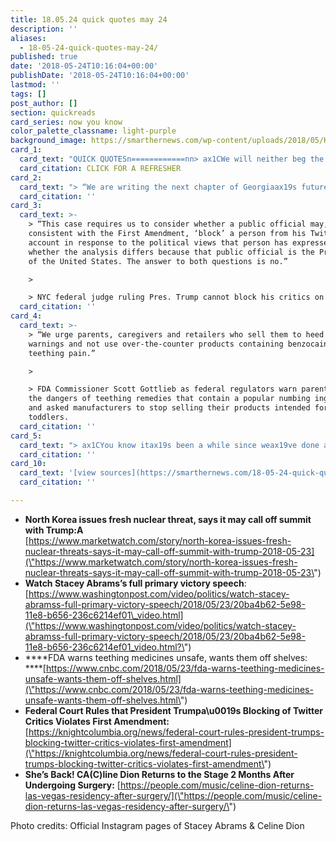 ```yaml
---
title: 18.05.24 quick quotes may 24
description: ''
aliases:
  - 18-05-24-quick-quotes-may-24/
published: true
date: '2018-05-24T10:16:04+00:00'
publishDate: '2018-05-24T10:16:04+00:00'
lastmod: ''
tags: []
post_author: []
section: quickreads
card_series: now you know
color_palette_classname: light-purple
background_image: https://smarthernews.com/wp-content/uploads/2018/05/Kim_Jong-un_Portrait.jpg
card_1:
  card_text: "QUICK QUOTESn============nn> ax1CWe will neither beg the U.S. for dialogue nor take the trouble to persuade them if they do not want to sit together with us.ax1Dn> n> Statement from Choe Son Hui, North Koreaax19s vice minister of foreign affairs threatening to call off President Trump & Kim Jong Un's June 12th Summit, calling VP Mike Pence a "political dummy."nn[CLICK FOR A REFRESHER](https://smarthernews.com/18-05-22-noko-whats-drama/)"
  card_citation: CLICK FOR A REFRESHER
card_2:
  card_text: "> “We are writing the next chapter of Georgiaax19s future. Where no one is unseen, no one is unheard, and no one is uninspired. We are writing a history of a Georgia where we prosper ax14 together.”n> n> Stacey Abrams, in her May 22 victory speech after becoming Georgia's Democratic candidate for governor and our country's FIRST black female major-party gubernatorial nominee."
  card_citation: ''
card_3:
  card_text: >-
    > “This case requires us to consider whether a public official may,
    consistent with the First Amendment, ‘block’ a person from his Twitter
    account in response to the political views that person has expressed, and
    whether the analysis differs because that public official is the President
    of the United States. The answer to both questions is no.”

    > 

    > NYC federal judge ruling Pres. Trump cannot block his critics on Twitter.
  card_citation: ''
card_4:
  card_text: >-
    > “We urge parents, caregivers and retailers who sell them to heed our
    warnings and not use over-the-counter products containing benzocaine for
    teething pain.”

    > 

    > FDA Commissioner Scott Gottlieb as federal regulators warn parents about
    the dangers of teething remedies that contain a popular numbing ingredient
    and asked manufacturers to stop selling their products intended for babies &
    toddlers.
  card_citation: ''
card_5:
  card_text: "> ax1CYou know itax19s been a while since weax19ve done a show I had a little health issue ax14 donax19t we all…. But I have to tell you, Iax19m extremely happy to be back. The stage is kind of my home away from home and I have to admit I can barely stand on my feet tonight as I am a little bit nervous.ax1Dn> n> Celine Dion, on May 22 return to the stage two months after cancelling a series of Las Vegas shows in order to undergo a minimally invasive surgery."
  card_citation: ''
card_10:
  card_text: '[view sources](https://smarthernews.com/18-05-24-quick-quotes-may-24/)'
  card_citation: ''

---
```

*   **North Korea issues fresh nuclear threat, says it may call off summit with Trump:A**  
    [https://www.marketwatch.com/story/north-korea-issues-fresh-nuclear-threats-says-it-may-call-off-summit-with-trump-2018-05-23](\"https://www.marketwatch.com/story/north-korea-issues-fresh-nuclear-threats-says-it-may-call-off-summit-with-trump-2018-05-23\")
*   **Watch Stacey Abrams’s full primary victory speech**: [https://www.washingtonpost.com/video/politics/watch-stacey-abramss-full-primary-victory-speech/2018/05/23/20ba4b62-5e98-11e8-b656-236c6214ef01\_video.html](\"https://www.washingtonpost.com/video/politics/watch-stacey-abramss-full-primary-victory-speech/2018/05/23/20ba4b62-5e98-11e8-b656-236c6214ef01_video.html?\")
*   ****FDA warns teething medicines unsafe, wants them off shelves:  
    ****[https://www.cnbc.com/2018/05/23/fda-warns-teething-medicines-unsafe-wants-them-off-shelves.html](\"https://www.cnbc.com/2018/05/23/fda-warns-teething-medicines-unsafe-wants-them-off-shelves.html\")
*   **Federal Court Rules that President Trumpa\\u0019s Blocking of Twitter Critics Violates First Amendment:** [https://knightcolumbia.org/news/federal-court-rules-president-trumps-blocking-twitter-critics-violates-first-amendment](\"https://knightcolumbia.org/news/federal-court-rules-president-trumps-blocking-twitter-critics-violates-first-amendment\")
*   **She’s Back! CA(C)line Dion Returns to the Stage 2 Months After Undergoing Surgery:** [https://people.com/music/celine-dion-returns-las-vegas-residency-after-surgery/](\"https://people.com/music/celine-dion-returns-las-vegas-residency-after-surgery/\")

Photo credits: Official Instagram pages of Stacey Abrams & Celine Dion